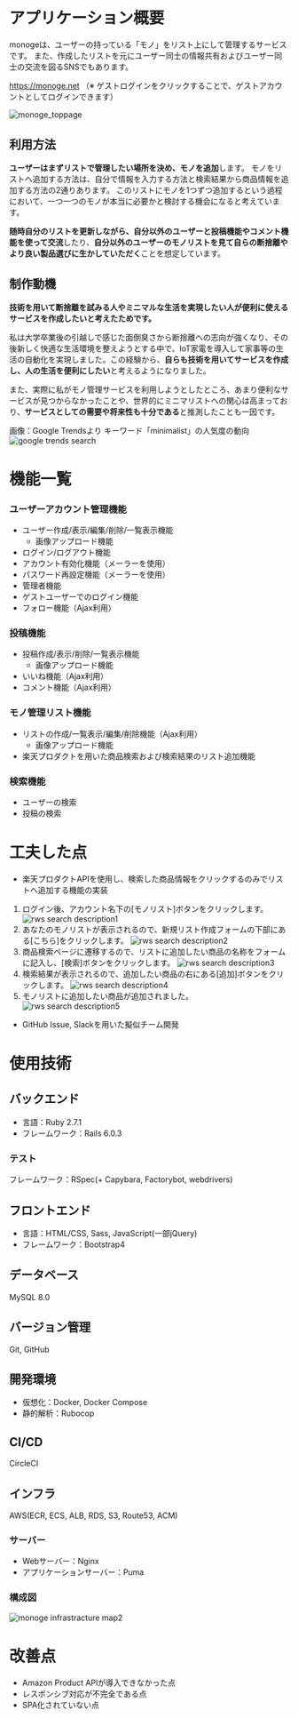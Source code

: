 # アプリケーション概要
monogeは、ユーザーの持っている「モノ」をリスト上にして管理するサービスです。
また、作成したリストを元にユーザー同士の情報共有およびユーザー同士の交流を図るSNSでもあります。

https://monoge.net （※ ゲストログインをクリックすることで、ゲストアカウントとしてログインできます）

![monoge_toppage](https://user-images.githubusercontent.com/63091391/108628424-30f5c500-749e-11eb-9a23-d30876fce9b0.png)
## 利用方法
**ユーザーはまずリストで管理したい場所を決め、モノを追加**します。
モノをリストへ追加する方法は、自分で情報を入力する方法と検索結果から商品情報を追加する方法の2通りあります。
このリストにモノを1つずつ追加するという過程において、一つ一つのモノが本当に必要かと検討する機会になると考えています。

**随時自分のリストを更新しながら、自分以外のユーザーと投稿機能やコメント機能を使って交流**したり、**自分以外のユーザーのモノリストを見て自らの断捨離やより良い製品選びに生かしていただく**ことを想定しています。

## 制作動機
**技術を用いて断捨離を試みる人やミニマルな生活を実現したい人が便利に使えるサービスを作成したいと考えたためです。**

私は大学卒業後の引越しで感じた面倒臭さから断捨離への志向が強くなり、その後新しく快適な生活環境を整えようとする中で、IoT家電を導入して家事等の生活の自動化を実現しました。この経験から、**自らも技術を用いてサービスを作成し、人の生活を便利にしたい**と考えるようになりました。

また、実際に私がモノ管理サービスを利用しようとしたところ、あまり便利なサービスが見つからなかったことや、世界的にミニマリストへの関心は高まっており、**サービスとしての需要や将来性も十分である**と推測したことも一因です。

画像：Google Trendsより キーワード「minimalist」の人気度の動向
![google trends search](https://user-images.githubusercontent.com/63091391/108628295-749bff00-749d-11eb-9a4b-757e72c9a3e0.png)

# 機能一覧
### ユーザーアカウント管理機能
* ユーザー作成/表示/編集/削除/一覧表示機能
  * 画像アップロード機能
* ログイン/ログアウト機能
* アカウント有効化機能（メーラーを使用）
* パスワード再設定機能（メーラーを使用）
* 管理者機能
* ゲストユーザーでのログイン機能
* フォロー機能（Ajax利用）
### 投稿機能
* 投稿作成/表示/削除/一覧表示機能
  * 画像アップロード機能
* いいね機能（Ajax利用）
* コメント機能（Ajax利用）
### モノ管理リスト機能
* リストの作成/一覧表示/編集/削除機能（Ajax利用）
  * 画像アップロード機能
* 楽天プロダクトを用いた商品検索および検索結果のリスト追加機能
### 検索機能
* ユーザーの検索
* 投稿の検索

# 工夫した点
* 楽天プロダクトAPIを使用し、検索した商品情報をクリックするのみでリストへ追加する機能の実装
1. ログイン後、アカウント名下の[モノリスト]ボタンをクリックします。
![rws search description1](https://user-images.githubusercontent.com/63091391/108630311-5d620f00-74a7-11eb-81bb-94461f09aa8c.png)
2. あなたのモノリストが表示されるので、新規リスト作成フォームの下部にある[こちら]をクリックします。
![rws search description2](https://user-images.githubusercontent.com/63091391/108630310-5cc97880-74a7-11eb-8814-c0d52dc4432f.png)
3. 商品検索ページに遷移するので、リストに追加したい商品の名称をフォームに記入し、[検索]ボタンをクリックします。
![rws search description3](https://user-images.githubusercontent.com/63091391/108630309-5c30e200-74a7-11eb-9e7e-431ab1b53139.png)
4. 検索結果が表示されるので、追加したい商品の右にある[追加]ボタンをクリックします。
![rws search description4](https://user-images.githubusercontent.com/63091391/108630308-5c30e200-74a7-11eb-84f5-3fb7f4d57329.png)
5. モノリストに追加したい商品が追加されました。
![rws search description5](https://user-images.githubusercontent.com/63091391/108630302-5804c480-74a7-11eb-8fd9-e976f4455682.png)

* GitHub Issue, Slackを用いた擬似チーム開発

# 使用技術
## バックエンド
* 言語：Ruby 2.7.1
* フレームワーク：Rails 6.0.3
### テスト
フレームワーク：RSpec(+ Capybara, Factorybot, webdrivers)
## フロントエンド
* 言語：HTML/CSS, Sass, JavaScript(一部jQuery)
* フレームワーク：Bootstrap4
## データベース
MySQL 8.0
## バージョン管理
Git, GitHub
## 開発環境
* 仮想化：Docker, Docker Compose
* 静的解析：Rubocop
## CI/CD
CircleCI
## インフラ
AWS(ECR, ECS, ALB, RDS, S3, Route53, ACM) 
### サーバー
* Webサーバー：Nginx  
* アプリケーションサーバー：Puma
### 構成図
![monoge infrastracture map2](https://user-images.githubusercontent.com/63091391/108628289-6e0d8780-749d-11eb-8251-41ecd1a64911.png)

# 改善点
* Amazon Product APIが導入できなかった点
* レスポンシブ対応が不完全である点
* SPA化されていない点
